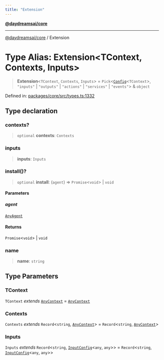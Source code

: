 ```yaml
---
title: "Extension"
---
```


[**@daydreamsai/core**](./api-reference.md)

***

[@daydreamsai/core](./api-reference.md) / Extension

# Type Alias: Extension\<TContext, Contexts, Inputs\>

> **Extension**\<`TContext`, `Contexts`, `Inputs`\> = `Pick`\<[`Config`](./Config.md)\<`TContext`\>, `"inputs"` \| `"outputs"` \| `"actions"` \| `"services"` \| `"events"`\> & `object`

Defined in: [packages/core/src/types.ts:1332](https://github.com/dojoengine/daydreams/blob/95678f46ea3908883ec80d853a28c9f23ca4f5c2/packages/core/src/types.ts#L1332)

## Type declaration

### contexts?

> `optional` **contexts**: `Contexts`

### inputs

> **inputs**: `Inputs`

### install()?

> `optional` **install**: (`agent`) => `Promise`\<`void`\> \| `void`

#### Parameters

##### agent

[`AnyAgent`](./AnyAgent.md)

#### Returns

`Promise`\<`void`\> \| `void`

### name

> **name**: `string`

## Type Parameters

### TContext

`TContext` *extends* [`AnyContext`](./AnyContext.md) = [`AnyContext`](./AnyContext.md)

### Contexts

`Contexts` *extends* `Record`\<`string`, [`AnyContext`](./AnyContext.md)\> = `Record`\<`string`, [`AnyContext`](./AnyContext.md)\>

### Inputs

`Inputs` *extends* `Record`\<`string`, [`InputConfig`](./InputConfig.md)\<`any`, `any`\>\> = `Record`\<`string`, [`InputConfig`](./InputConfig.md)\<`any`, `any`\>\>

